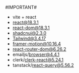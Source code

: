 #IMPORTANT#

- vite + react
- react@18.3.1
- react-dom@18.3.1
- shadcnui@2.3.0
- Tailwind@3.4.17
- framer-motion@10.16.4
- react-router-dom@6.26.2
- emailjs/browser@4.4.1
- clerk/clerk-react@5.24.1
- tanstack/react-query@5.56.2

